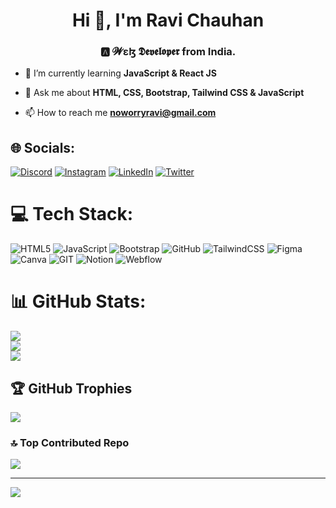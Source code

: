 <h1 align="center">Hi 👋, I'm Ravi Chauhan</h1>
<h3 align="center">🅰 𝓦ɛɮ 𝕯𝖊𝖛𝖊𝖑𝖔𝖕𝖊𝖗 from India.</h3>


- 🌱 I’m currently learning **JavaScript & React JS**

- 💬 Ask me about **HTML, CSS, Bootstrap, Tailwind CSS & JavaScript**

- 📫 How to reach me **noworryravi@gmail.com**


## 🌐 Socials:
[![Discord](https://img.shields.io/badge/Discord-%237289DA.svg?logo=discord&logoColor=white)](https://discord.gg/https://discord.gg/zAABZAvU5C) [![Instagram](https://img.shields.io/badge/Instagram-%23E4405F.svg?logo=Instagram&logoColor=white)](https://instagram.com/noworryravi) [![LinkedIn](https://img.shields.io/badge/LinkedIn-%230077B5.svg?logo=linkedin&logoColor=white)](https://linkedin.com/in/www.linkedin.com/in/noworryravi) [![Twitter](https://img.shields.io/badge/Twitter-%231DA1F2.svg?logo=Twitter&logoColor=white)](https://twitter.com/noworryravi) 

# 💻 Tech Stack:
![HTML5](https://img.shields.io/badge/html5-%23E34F26.svg?style=for-the-badge&logo=html5&logoColor=white) ![JavaScript](https://img.shields.io/badge/javascript-%23323330.svg?style=for-the-badge&logo=javascript&logoColor=%23F7DF1E) ![Bootstrap](https://img.shields.io/badge/bootstrap-%23563D7C.svg?style=for-the-badge&logo=bootstrap&logoColor=white) ![GitHub](https://img.shields.io/badge/GitHub-%23121011.svg?style=for-the-badge&logo=github&logoColor=white) ![TailwindCSS](https://img.shields.io/badge/tailwindcss-%2338B2AC.svg?style=for-the-badge&logo=tailwind-css&logoColor=white) 	![Figma](https://img.shields.io/badge/figma-%23F24E1E.svg?style=for-the-badge&logo=figma&logoColor=white) ![Canva](https://img.shields.io/badge/Canva-%2300C4CC.svg?style=for-the-badge&logo=Canva&logoColor=white) ![GIT](https://img.shields.io/badge/Git-fc6d26?style=for-the-badge&logo=git&logoColor=white) ![Notion](https://img.shields.io/badge/Notion-%23000000.svg?style=for-the-badge&logo=notion&logoColor=white) ![Webflow](https://img.shields.io/badge/Webflow-4353FF?style=for-the-badge&logo=webflow&logoColor=white)
# 📊 GitHub Stats:
![](https://github-readme-stats.vercel.app/api?username=noworryravi&theme=dark&hide_border=false&include_all_commits=true&count_private=true)<br/>
![](https://github-readme-streak-stats.herokuapp.com/?user=noworryravi&theme=dark&hide_border=false)<br/>
![](https://github-readme-stats.vercel.app/api/top-langs/?username=noworryravi&theme=dark&hide_border=false&include_all_commits=true&count_private=true&layout=compact)

## 🏆 GitHub Trophies
![](https://github-profile-trophy.vercel.app/?username=noworryravi&theme=radical&no-frame=false&no-bg=true&margin-w=4)

### 🔝 Top Contributed Repo
![](https://github-contributor-stats.vercel.app/api?username=noworryravi&limit=5&theme=dark&combine_all_yearly_contributions=true)

---
[![](https://visitcount.itsvg.in/api?id=noworryravi&icon=0&color=0)](https://visitcount.itsvg.in)

<!-- Proudly created with GPRM ( https://gprm.itsvg.in ) -->
